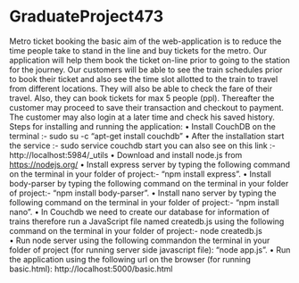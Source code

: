 # GraduateProject473
Metro ticket booking the basic aim of the web-application is to reduce the time people take to stand in the line and buy tickets for the
metro. Our application will help them book the ticket on-line prior to going to the station for the journey. Our customers will be able to
see the train schedules prior to book their ticket and also see the time slot allotted to the train to travel from different locations.
They  will also be able to check the fare of their travel. Also, they can book tickets for max 5 people (ppl). Thereafter the customer may
proceed to save their transaction and checkout to payment. The customer may also login at a later time and check his saved history.
Steps for installing and running the application:
•	Install CouchDB on the terminal :- 
sudo su -c “apt-get install couchdb”
•	After the installation start the service :-
sudo service couchdb start 
          you can also see on this link :-
            http://localhost:5984/_utils
•	Download and install node.js from https://nodejs.org/ 
•	Install express server by typing the following command on the terminal in your folder of project:-
“npm install express”.
•	Install body-parser by typing the following command on the terminal in your folder of project:-
“npm install body-parser”.
•	Install nano server by typing the following command on the terminal in your folder of project:-
“npm install nano”.
•	In Couchdb we need to create our database for information of trains therefore run a JavaScript file named createdb.js using the following command on the terminal in your folder of project:-
node createdb.js   
•	Run node server using the following commandon the terminal in your folder of project (for running server side javascript file):
“node app.js”.
•	Run the application using the following url on the browser (for running basic.html):
http://localhost:5000/basic.html
